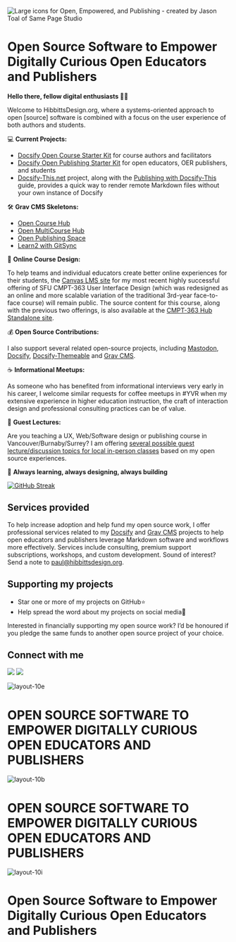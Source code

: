![Large icons for Open, Empowered, and Publishing - created by Jason Toal of Same Page Studio](https://github.com/user-attachments/assets/d1ce00fb-a8b8-4aa5-bfef-dae986473b14)

# Open Source Software to Empower Digitally Curious Open Educators and Publishers

**Hello there, fellow digital enthusiasts 👋🏼**  

Welcome to HibbittsDesign.org, where a systems-oriented approach to open [source] software is combined with a focus on the user experience of both authors and students.

💻 **Current Projects:**  

- [Docsify Open Course Starter Kit](https://github.com/hibbitts-design/docsify-open-course-starter-kit) for course authors and facilitators
- [Docsify Open Publishing Starter Kit](https://github.com/hibbitts-design/docsify-open-publishing-starter-kit) for open educators, OER publishers, and students
- [Docsify-This.net](http://docsify-this.net/) project, along with the [Publishing with Docsify-This](https://docsify-this.net/?basePath=https://raw.githubusercontent.com/hibbitts-design/publishing-with-docsify-this/main&sidebar=true&edit-link=https://github.com/hibbitts-design/publishing-with-docsify-this/blob/main/README.md&maxLevel=4) guide, provides a quick way to render remote Markdown files without your own instance of Docsify

🛠 **Grav CMS Skeletons:**  

- [Open Course Hub](https://github.com/hibbitts-design/grav-skeleton-course-hub)
- [Open MultiCourse Hub](https://github.com/hibbitts-design/grav-skeleton-multicourse-hub)
- [Open Publishing Space](https://github.com/hibbitts-design/grav-skeleton-open-publishing-space)
- [Learn2 with GitSync](https://github.com/hibbitts-design/grav-skeleton-learn2-with-git-sync)

🛟 **Online Course Design:**  

To help teams and individual educators create better online experiences for their students, the [Canvas LMS site](https://canvas.sfu.ca/courses/69678) for my most recent highly successful offering of SFU CMPT-363 User Interface Design (which was redesigned as an online and more scalable variation of the traditional 3rd-year face-to-face course) will remain public. The source content for this course, along with the previous two offerings, is also available at the [CMPT-363 Hub Standalone site](https://paulhibbitts.github.io/cmpt-363).

💰 **Open Source Contributions:**  

I also support several related open-source projects, including [Mastodon](https://www.patreon.com/mastodon), [Docsify](https://opencollective.com/docsify), [Docsify-Themeable](https://github.com/sponsors/jhildenbiddle) and [Grav CMS](https://opencollective.com/grav).

☕️ **Informational Meetups:**  

As someone who has benefited from informational interviews very early in his career, I welcome similar requests for coffee meetups in #YVR when my extensive experience in higher education instruction, the craft of interaction design and professional consulting practices can be of value.

💼 **Guest Lectures:**  

Are you teaching a UX, Web/Software design or publishing course in Vancouver/Burnaby/Surrey? I am offering [several possible guest lecture/discussion topics for local in-person classes](https://www.linkedin.com/posts/paulhibbitts_are-you-teaching-a-ux-websoftware-design-activity-7097259423617712129-AtVi) based on my open source experiences.

🌱 **Always learning, always designing, always building**    

[![GitHub Streak](https://streak-stats.demolab.com/?user=paulhibbitts)](https://git.io/streak-stats)

## Services provided
To help increase adoption and help fund my open source work, I offer professional services related to my [Docsify](https://docsify.js.org/#/) and [Grav CMS](https://getgrav.org/) projects to help open educators and publishers leverage Markdown software and workflows more effectively. Services include consulting, premium support subscriptions, workshops, and custom development. Sound of interest? Send a note to [paul@hibbittsdesign.org](mailto:paul@hibbittsdesign.org).

## Supporting my projects

* Star one or more of my projects on GitHub⭐️
* Help spread the word about my projects on social media📢

Interested in financially supporting my open source work? I’d be honoured if you pledge the same funds to another open source project of your choice.

## Connect with me

<div style="margin-top: 14px;></div>
  <table style="border-collapse: collapse; border: none;">
  <tr>
    <td>
      <a href="https://mastodon.social/@hibbittsdesign"><img src="https://img.shields.io/static/v1?label=Mastodon&message=hibbittsdesign&color=blue&style=for-the-badge&logo=mastodon&logoColor=white" /></a>
    </td>
    <td>
      <a href="https://ca.linkedin.com/in/paulhibbitts/"><img src="https://img.shields.io/static/v1?label=LinkedIn&message=Paul%20Hibbitts&color=0072b1&style=for-the-badge&logo=linkedin&logoColor=white" /></a>
    </td>
 </tr>
</table>

![layout-10e](https://github.com/user-attachments/assets/7cd89de1-7221-42bf-a66a-e4dbec40ed48)

# OPEN SOURCE SOFTWARE TO EMPOWER DIGITALLY CURIOUS OPEN EDUCATORS AND PUBLISHERS

![layout-10b](https://github.com/user-attachments/assets/74568348-39ec-4569-8bb0-ba9af8b28349)

# **OPEN SOURCE SOFTWARE TO EMPOWER DIGITALLY CURIOUS OPEN EDUCATORS AND PUBLISHERS**

![layout-10i](https://github.com/user-attachments/assets/7fcd8882-ab93-4fb4-bc69-79c98a365907)

# Open Source Software to Empower Digitally Curious Open Educators and Publishers

